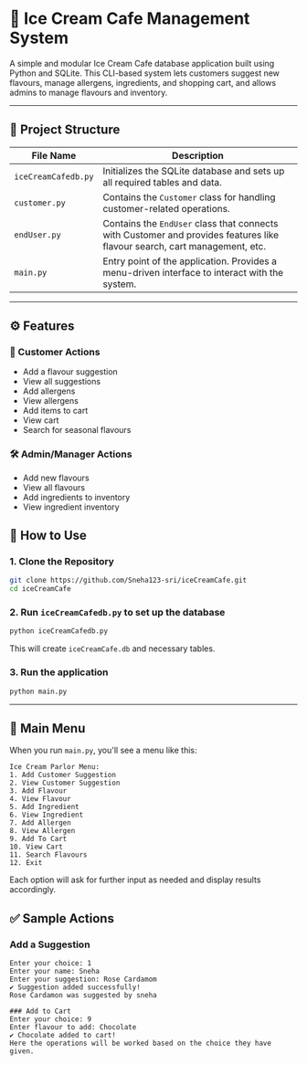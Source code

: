 
# 🍦 Ice Cream Cafe Management System

A simple and modular Ice Cream Cafe database application built using Python and SQLite. This CLI-based system lets customers suggest new flavours, manage allergens, ingredients, and shopping cart, and allows admins to manage flavours and inventory.

---

## 📁 Project Structure

| File Name           | Description                                                                 |
|---------------------|-----------------------------------------------------------------------------|
| `iceCreamCafedb.py` | Initializes the SQLite database and sets up all required tables and data.   |
| `customer.py`       | Contains the `Customer` class for handling customer-related operations.     |
| `endUser.py`        | Contains the `EndUser` class that connects with Customer and provides features like flavour search, cart management, etc. |
| `main.py`           | Entry point of the application. Provides a menu-driven interface to interact with the system. |

---

## ⚙️ Features

### 🧑 Customer Actions
- Add a flavour suggestion
- View all suggestions
- Add allergens
- View allergens
- Add items to cart
- View cart
- Search for seasonal flavours

### 🛠️ Admin/Manager Actions
- Add new flavours
- View all flavours
- Add ingredients to inventory
- View ingredient inventory

## 🧪 How to Use

### 1. Clone the Repository
```bash
git clone https://github.com/Sneha123-sri/iceCreamCafe.git
cd iceCreamCafe
```

### 2. Run `iceCreamCafedb.py` to set up the database
```bash
python iceCreamCafedb.py
```

This will create `iceCreamCafe.db` and necessary tables.

### 3. Run the application
```bash
python main.py
```

---

## 🧾 Main Menu

When you run `main.py`, you'll see a menu like this:

```
Ice Cream Parlor Menu:
1. Add Customer Suggestion
2. View Customer Suggestion
3. Add Flavour
4. View Flavour
5. Add Ingredient
6. View Ingredient
7. Add Allergen
8. View Allergen
9. Add To Cart
10. View Cart
11. Search Flavours
12. Exit
```

Each option will ask for further input as needed and display results accordingly.

## ✅ Sample Actions

### Add a Suggestion
```
Enter your choice: 1
Enter your name: Sneha
Enter your suggestion: Rose Cardamom
✔ Suggestion added successfully!
Rose Cardamon was suggested by sneha

### Add to Cart
Enter your choice: 9
Enter flavour to add: Chocolate
✔ Chocolate added to cart!
Here the operations will be worked based on the choice they have given.
